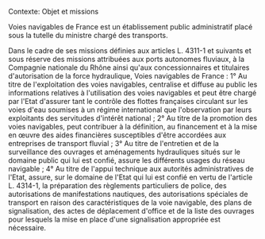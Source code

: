Contexte: Objet et missions

Voies navigables de France est un établissement public administratif placé sous la tutelle du ministre chargé des transports.

Dans le cadre de ses missions définies aux articles L. 4311-1 et suivants et sous réserve des missions attribuées aux ports autonomes fluviaux, à la Compagnie nationale du Rhône ainsi qu'aux concessionnaires et titulaires d'autorisation de la force hydraulique, Voies navigables de France : 1° Au titre de l'exploitation des voies navigables, centralise et diffuse au public les informations relatives à l'utilisation des voies navigables et peut être chargé par l'Etat d'assurer tant le contrôle des flottes françaises circulant sur les voies d'eau soumises à un régime international que l'observation par leurs exploitants des servitudes d'intérêt national ; 2° Au titre de la promotion des voies navigables, peut contribuer à la définition, au financement et à la mise en œuvre des aides financières susceptibles d'être accordées aux entreprises de transport fluvial ; 3° Au titre de l'entretien et de la surveillance des ouvrages et aménagements hydrauliques situés sur le domaine public qui lui est confié, assure les différents usages du réseau navigable ; 4° Au titre de l'appui technique aux autorités administratives de l'Etat, assure, sur le domaine de l'Etat qui lui est confié en vertu de l'article L. 4314-1, la préparation des règlements particuliers de police, des autorisations de manifestations nautiques, des autorisations spéciales de transport en raison des caractéristiques de la voie navigable, des plans de signalisation, des actes de déplacement d'office et de la liste des ouvrages pour lesquels la mise en place d'une signalisation appropriée est nécessaire.